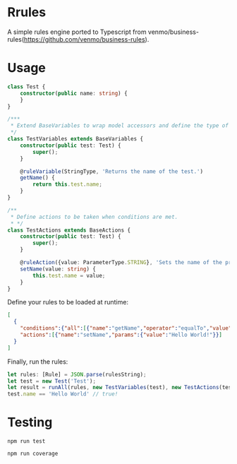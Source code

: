 # Rrules

A simple rules engine ported to Typescript from venmo/business-rules(https://github.com/venmo/business-rules).

# Usage


```ts
class Test {
    constructor(public name: string) {
    }
}

/***
 * Extend BaseVariables to wrap model accessors and define the type of operations to be done (StringType)
 */
class TestVariables extends BaseVariables {
    constructor(public test: Test) {
        super();
    }

    @ruleVariable(StringType, 'Returns the name of the test.')
    getName() {
        return this.test.name;
    }
}

/**
 * Define actions to be taken when conditions are met.
 * */ 
class TestActions extends BaseActions {
    constructor(public test: Test) {
        super();
    }

    @ruleAction({value: ParameterType.STRING}, 'Sets the name of the product.')
    setName(value: string) {
        this.test.name = value;
    }
}
```

Define your rules to be loaded at runtime:

```json
[
  {
    "conditions":{"all":[{"name":"getName","operator":"equalTo","value":"Test"}]},
    "actions":[{"name":"setName","params":{"value":"Hello World!"}}]
  }
]
```

Finally, run the rules:

```ts
let rules: [Rule] = JSON.parse(rulesString);
let test = new Test('Test');
let result = runAll(rules, new TestVariables(test), new TestActions(test));
test.name == 'Hello World' // true!
```

# Testing
`npm run test`

`npm run coverage`